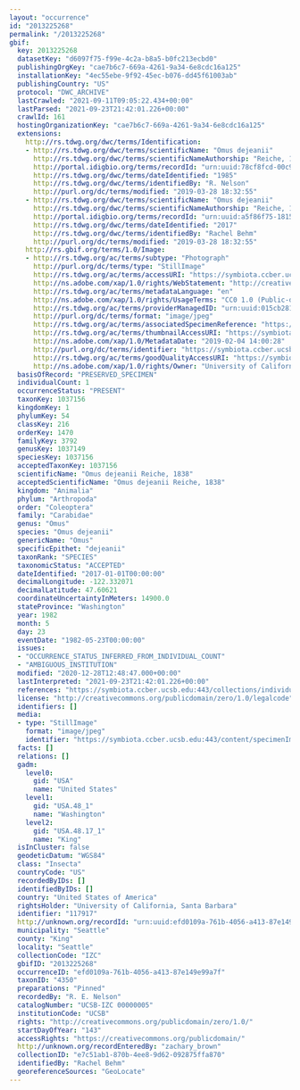 ```yaml
---
layout: "occurrence"
id: "2013225268"
permalink: "/2013225268"
gbif:
  key: 2013225268
  datasetKey: "d6097f75-f99e-4c2a-b8a5-b0fc213ecbd0"
  publishingOrgKey: "cae7b6c7-669a-4261-9a34-6e8cdc16a125"
  installationKey: "4ec55ebe-9f92-45ec-b076-dd45f61003ab"
  publishingCountry: "US"
  protocol: "DWC_ARCHIVE"
  lastCrawled: "2021-09-11T09:05:22.434+00:00"
  lastParsed: "2021-09-23T21:42:01.226+00:00"
  crawlId: 161
  hostingOrganizationKey: "cae7b6c7-669a-4261-9a34-6e8cdc16a125"
  extensions:
    http://rs.tdwg.org/dwc/terms/Identification:
    - http://rs.tdwg.org/dwc/terms/scientificName: "Omus dejeanii"
      http://rs.tdwg.org/dwc/terms/scientificNameAuthorship: "Reiche, 1838"
      http://portal.idigbio.org/terms/recordId: "urn:uuid:78cf8fcd-00c9-4dfb-9ef8-fe372f313500"
      http://rs.tdwg.org/dwc/terms/dateIdentified: "1985"
      http://rs.tdwg.org/dwc/terms/identifiedBy: "R. Nelson"
      http://purl.org/dc/terms/modified: "2019-03-28 18:32:55"
    - http://rs.tdwg.org/dwc/terms/scientificName: "Omus dejeanii"
      http://rs.tdwg.org/dwc/terms/scientificNameAuthorship: "Reiche, 1838"
      http://portal.idigbio.org/terms/recordId: "urn:uuid:a5f86f75-1815-4f5f-9624-24e764a5e8b8"
      http://rs.tdwg.org/dwc/terms/dateIdentified: "2017"
      http://rs.tdwg.org/dwc/terms/identifiedBy: "Rachel Behm"
      http://purl.org/dc/terms/modified: "2019-03-28 18:32:55"
    http://rs.gbif.org/terms/1.0/Image:
    - http://rs.tdwg.org/ac/terms/subtype: "Photograph"
      http://purl.org/dc/terms/type: "StillImage"
      http://rs.tdwg.org/ac/terms/accessURI: "https://symbiota.ccber.ucsb.edu:443/content/specimenImages/UCSB_IZC/UCSB-IZC00000/UCSB-IZC_00000005_lg.jpg"
      http://ns.adobe.com/xap/1.0/rights/WebStatement: "http://creativecommons.org/publicdomain/zero/1.0/"
      http://rs.tdwg.org/ac/terms/metadataLanguage: "en"
      http://ns.adobe.com/xap/1.0/rights/UsageTerms: "CC0 1.0 (Public-domain)"
      http://rs.tdwg.org/ac/terms/providerManagedID: "urn:uuid:015cb281-c5bd-49df-903f-ee00e2e1ba05"
      http://purl.org/dc/terms/format: "image/jpeg"
      http://rs.tdwg.org/ac/terms/associatedSpecimenReference: "https://symbiota.ccber.ucsb.edu:443/collections/individual/index.php?occid=117917"
      http://rs.tdwg.org/ac/terms/thumbnailAccessURI: "https://symbiota.ccber.ucsb.edu:443/content/specimenImages/UCSB_IZC/UCSB-IZC00000/UCSB-IZC_00000005_tn.jpg"
      http://ns.adobe.com/xap/1.0/MetadataDate: "2019-02-04 14:00:28"
      http://purl.org/dc/terms/identifier: "https://symbiota.ccber.ucsb.edu:443/content/specimenImages/UCSB_IZC/UCSB-IZC00000/UCSB-IZC_00000005_lg.jpg"
      http://rs.tdwg.org/ac/terms/goodQualityAccessURI: "https://symbiota.ccber.ucsb.edu:443/content/specimenImages/UCSB_IZC/UCSB-IZC00000/UCSB-IZC_00000005.jpg"
      http://ns.adobe.com/xap/1.0/rights/Owner: "University of California, Santa Barbara"
  basisOfRecord: "PRESERVED_SPECIMEN"
  individualCount: 1
  occurrenceStatus: "PRESENT"
  taxonKey: 1037156
  kingdomKey: 1
  phylumKey: 54
  classKey: 216
  orderKey: 1470
  familyKey: 3792
  genusKey: 1037149
  speciesKey: 1037156
  acceptedTaxonKey: 1037156
  scientificName: "Omus dejeanii Reiche, 1838"
  acceptedScientificName: "Omus dejeanii Reiche, 1838"
  kingdom: "Animalia"
  phylum: "Arthropoda"
  order: "Coleoptera"
  family: "Carabidae"
  genus: "Omus"
  species: "Omus dejeanii"
  genericName: "Omus"
  specificEpithet: "dejeanii"
  taxonRank: "SPECIES"
  taxonomicStatus: "ACCEPTED"
  dateIdentified: "2017-01-01T00:00:00"
  decimalLongitude: -122.332071
  decimalLatitude: 47.60621
  coordinateUncertaintyInMeters: 14900.0
  stateProvince: "Washington"
  year: 1982
  month: 5
  day: 23
  eventDate: "1982-05-23T00:00:00"
  issues:
  - "OCCURRENCE_STATUS_INFERRED_FROM_INDIVIDUAL_COUNT"
  - "AMBIGUOUS_INSTITUTION"
  modified: "2020-12-28T12:48:47.000+00:00"
  lastInterpreted: "2021-09-23T21:42:01.226+00:00"
  references: "https://symbiota.ccber.ucsb.edu:443/collections/individual/index.php?occid=117917"
  license: "http://creativecommons.org/publicdomain/zero/1.0/legalcode"
  identifiers: []
  media:
  - type: "StillImage"
    format: "image/jpeg"
    identifier: "https://symbiota.ccber.ucsb.edu:443/content/specimenImages/UCSB_IZC/UCSB-IZC00000/UCSB-IZC_00000005_lg.jpg"
  facts: []
  relations: []
  gadm:
    level0:
      gid: "USA"
      name: "United States"
    level1:
      gid: "USA.48_1"
      name: "Washington"
    level2:
      gid: "USA.48.17_1"
      name: "King"
  isInCluster: false
  geodeticDatum: "WGS84"
  class: "Insecta"
  countryCode: "US"
  recordedByIDs: []
  identifiedByIDs: []
  country: "United States of America"
  rightsHolder: "University of California, Santa Barbara"
  identifier: "117917"
  http://unknown.org/recordId: "urn:uuid:efd0109a-761b-4056-a413-87e149e99a7f"
  municipality: "Seattle"
  county: "King"
  locality: "Seattle"
  collectionCode: "IZC"
  gbifID: "2013225268"
  occurrenceID: "efd0109a-761b-4056-a413-87e149e99a7f"
  taxonID: "4350"
  preparations: "Pinned"
  recordedBy: "R. E. Nelson"
  catalogNumber: "UCSB-IZC 00000005"
  institutionCode: "UCSB"
  rights: "http://creativecommons.org/publicdomain/zero/1.0/"
  startDayOfYear: "143"
  accessRights: "https://creativecommons.org/publicdomain/"
  http://unknown.org/recordEnteredBy: "zachary_brown"
  collectionID: "e7c51ab1-870b-4ee8-9d62-092875ffa870"
  identifiedBy: "Rachel Behm"
  georeferenceSources: "GeoLocate"
---
```

